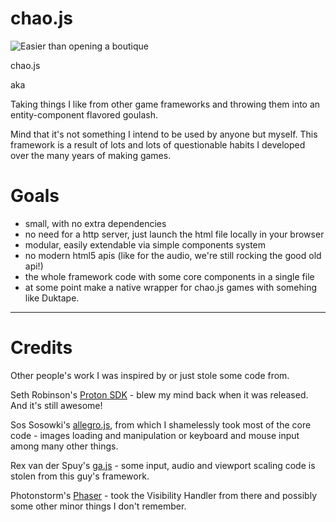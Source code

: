 # chao.js
![Easier than opening a boutique](https://i.imgur.com/3S5f9TE.png "")

chao.js

aka

Taking things I like from other game frameworks and throwing them into an entity-component flavored goulash.

Mind that it's not something I intend to be used by anyone but myself. This framework is a result of lots and lots of questionable habits I developed over the many years of making games.


# Goals

- small, with no extra dependencies
- no need for a http server, just launch the html file locally in your browser
- modular, easily extendable via simple components system
- no modern html5 apis (like for the audio, we're still rocking the good old api!)
- the whole framework code with some core components in a single file
- at some point make a native wrapper for chao.js games with somehing like Duktape.

***

# Credits

Other people's work I was inspired by or just stole some code from.

Seth Robinson's [Proton SDK](http://www.rtsoft.com/wiki/doku.php?id=proton) - blew my mind back when it was released. And it's still awesome!

Sos Sosowki's [allegro.js](https://github.com/TheSos/allegrojs), from which I shamelessly took most of the core code - images loading and manipulation or keyboard and mouse input among many other things.

Rex van der Spuy's [ga.js](https://github.com/kittykatattack/ga) - some input, audio and viewport scaling code is stolen from this guy's framework.

Photonstorm's [Phaser](https://github.com/photonstorm/phaser) - took the Visibility Handler from there and possibly some other minor things I don't remember.

